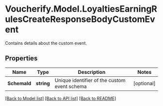 # Voucherify.Model.LoyaltiesEarningRulesCreateResponseBodyCustomEvent
Contains details about the custom event.

## Properties

Name | Type | Description | Notes
------------ | ------------- | ------------- | -------------
**SchemaId** | **string** | Unique identifier of the custom event schema | [optional] 

[[Back to Model list]](../../README.md#documentation-for-models) [[Back to API list]](../../README.md#documentation-for-api-endpoints) [[Back to README]](../../README.md)

